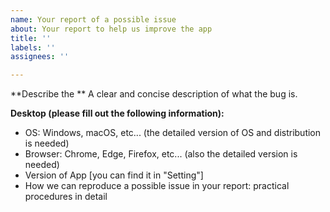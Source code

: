```yaml
---
name: Your report of a possible issue
about: Your report to help us improve the app
title: ''
labels: ''
assignees: ''

---
```


**Describe the **
A clear and concise description of what the bug is.

**Desktop (please fill out the following information):**
- OS: Windows, macOS, etc... (the detailed version of OS and distribution is needed) 
- Browser: Chrome, Edge, Firefox, etc... (also the detailed version is needed)
- Version of App [you can find it in "Setting"]
- How we can reproduce a possible issue in your report: practical procedures in detail
